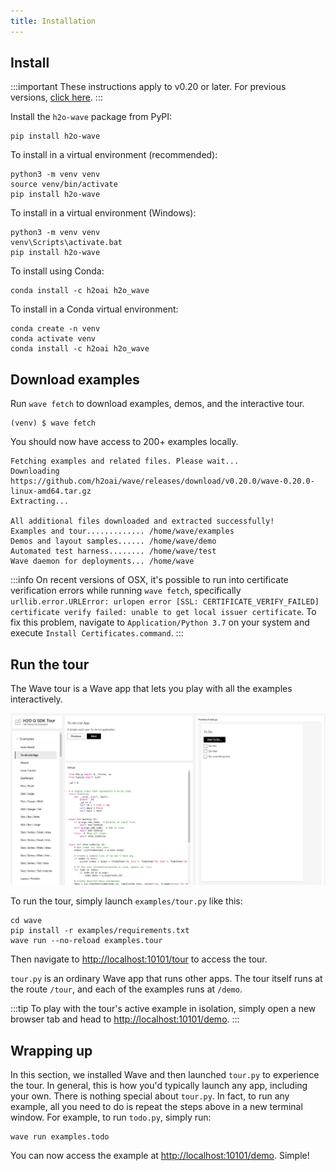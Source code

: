 ```yaml
---
title: Installation
---
```


## Install

:::important
These instructions apply to v0.20 or later. For previous versions, [click here](installation-8-20.md).
:::

Install the `h2o-wave` package from PyPI:

```shell
pip install h2o-wave
```

To install in a virtual environment (recommended):

```shell
python3 -m venv venv
source venv/bin/activate
pip install h2o-wave
```

To install in a virtual environment (Windows):

```shell
python3 -m venv venv
venv\Scripts\activate.bat
pip install h2o-wave
```

To install using Conda:

```shell
conda install -c h2oai h2o_wave
```

To install in a Conda virtual environment:

```shell
conda create -n venv
conda activate venv
conda install -c h2oai h2o_wave
```

## Download examples

Run `wave fetch` to download examples, demos, and the interactive tour.

```shell
(venv) $ wave fetch
```

You should now have access to 200+ examples locally. 

```
Fetching examples and related files. Please wait...
Downloading https://github.com/h2oai/wave/releases/download/v0.20.0/wave-0.20.0-linux-amd64.tar.gz
Extracting...

All additional files downloaded and extracted successfully!
Examples and tour............. /home/wave/examples
Demos and layout samples...... /home/wave/demo
Automated test harness........ /home/wave/test
Wave daemon for deployments... /home/wave
```

:::info
On recent versions of OSX, it's possible to run into certificate verification errors while running `wave fetch`, specifically `urllib.error.URLError: urlopen error [SSL: CERTIFICATE_VERIFY_FAILED] certificate verify failed: unable to get local issuer certificate`. To fix this problem, navigate to `Application/Python 3.7` on your system and execute `Install Certificates.command`.
:::

## Run the tour

The Wave tour is a Wave app that lets you play with all the examples interactively. 

![tour](assets/tour__tour.png)

To run the tour, simply launch `examples/tour.py` like this:

```shell
cd wave
pip install -r examples/requirements.txt
wave run --no-reload examples.tour
```

Then navigate to [http://localhost:10101/tour](http://localhost:10101/tour) to access the tour.

`tour.py` is an ordinary Wave app that runs other apps. The tour itself runs at the route `/tour`, and each of the examples runs at `/demo`.

:::tip
To play with the tour's active example in isolation, simply open a new browser tab and head to [http://localhost:10101/demo](http://localhost:10101/demo).
:::

## Wrapping up

In this section, we installed Wave and then launched `tour.py` to experience the tour. In general, this is how you'd typically launch any app, including your own. There is nothing special about `tour.py`. In fact, to run any example, all you need to do is repeat the steps above in a new terminal window. For example, to run `todo.py`, simply run:

```shell
wave run examples.todo
```

You can now access the example at [http://localhost:10101/demo](http://localhost:10101/demo). Simple!
